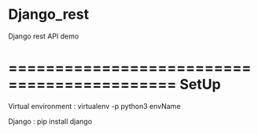 # Django_rest
Django rest API demo

============================================
SetUp
============================================

Virtual environment :
virtualenv -p python3 envName

Django :
pip install django


